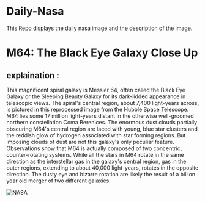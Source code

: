 # Daily-Nasa

This Repo displays the daily nasa image and the description of the image.

<!--NASA-->
# M64: The Black Eye Galaxy Close Up
## explaination :

This magnificent spiral galaxy is Messier 64, often called the Black Eye Galaxy or the Sleeping Beauty Galaxy for its dark-lidded appearance in telescopic views. The spiral's central region, about 7,400 light-years across, is pictured in this reprocessed image from the Hubble Space Telescope. M64 lies some 17 million light-years distant in the otherwise well-groomed northern constellation Coma Berenices. The enormous dust clouds partially obscuring M64's central region are laced with young, blue star clusters and the reddish glow of hydrogen associated with star forming regions.  But imposing clouds of dust are not this galaxy's only peculiar feature. Observations show that M64 is actually composed of two concentric, counter-rotating systems. While all the stars in M64 rotate in the same direction as the interstellar gas in the galaxy's central region, gas in the outer regions, extending to about 40,000 light-years, rotates in the opposite direction. The dusty eye and bizarre rotation are likely the result of a billion year old merger of two different galaxies.

![NASA](https://apod.nasa.gov/apod/image/2307/M64Hubble1024.jpg)
<!--/NASA-->